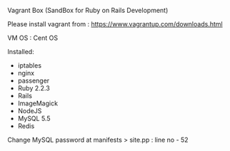 Vagrant Box (SandBox for Ruby on Rails Development)

Please install vagrant from : https://www.vagrantup.com/downloads.html

VM OS : Cent OS

Installed:
- iptables
- nginx
- passenger
- Ruby 2.2.3
- Rails
- ImageMagick
- NodeJS
- MySQL 5.5
- Redis

Change MySQL password at manifests > site.pp : line no - 52
